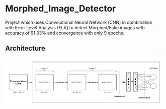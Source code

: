 # Morphed_Image_Detector
Project which uses Convolutional Neural Network (CNN) in combination with Error Level Analysis (ELA) to detect Morphed/Fake images with  accuracy of 91.33% and convergence with only 9 epochs.

## Architecture
![full-architecture](image.png)
